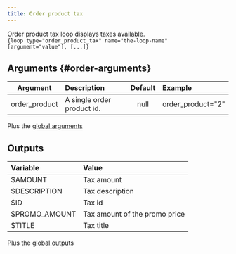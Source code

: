 ```yaml
---
title: Order product tax
---
```


Order product tax loop displays taxes available.  
`{loop type="order_product_tax" name="the-loop-name" [argument="value"], [...]}`

## Arguments {#order-arguments}

| Argument         | Description                 | Default | Example            |
|------------------|:----------------------------|:-------:|:-------------------|
| order_product    | A single order product id.  | null    | order_product="2"  |

Plus the [global arguments](./global_arguments)

## Outputs

| Variable      | Value                         |
|:--------------|:------------------------------|
| $AMOUNT       | Tax amount                    |
| $DESCRIPTION  | Tax description               |
| $ID           | Tax id                        |
| $PROMO_AMOUNT | Tax amount of the promo price |
| $TITLE        | Tax title                     |

Plus the [global outputs](./global_outputs)
